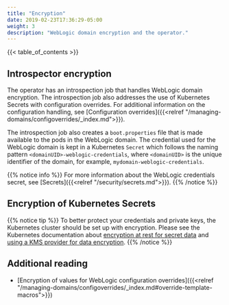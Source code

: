 ```yaml
---
title: "Encryption"
date: 2019-02-23T17:36:29-05:00
weight: 3
description: "WebLogic domain encryption and the operator."
---
```


{{< table_of_contents >}}

## Introspector encryption

The operator has an introspection job that handles WebLogic domain encryption.
The introspection job also addresses the use of Kubernetes Secrets with configuration overrides.
For additional information on the configuration handling, see
[Configuration overrides]({{<relref "/managing-domains/configoverrides/_index.md">}}).

The introspection job also creates a `boot.properties` file that is made available
to the pods in the WebLogic domain. The credential used for the
WebLogic domain is kept in a Kubernetes `Secret` which follows the naming pattern
`<domainUID>-weblogic-credentials`, where `<domainUID>` is
the unique identifier of the domain, for example, `mydomain-weblogic-credentials`.

{{% notice info %}}
For more information about the WebLogic credentials secret, see [Secrets]({{<relref "/security/secrets.md">}}).
{{% /notice %}}

## Encryption of Kubernetes Secrets

{{% notice tip %}}
To better protect your credentials and private keys, the Kubernetes cluster should be set up with encryption.
Please see the Kubernetes documentation about
[encryption at rest for secret data](https://kubernetes.io/docs/tasks/administer-cluster/encrypt-data/)
and [using a KMS provider for data encryption](https://kubernetes.io/docs/tasks/administer-cluster/kms-provider/).
{{% /notice %}}

## Additional reading

* [Encryption of values for WebLogic configuration overrides]({{<relref "/managing-domains/configoverrides/_index.md#override-template-macros">}})
